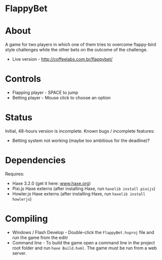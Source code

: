 # FlappyBet

About
=====
A game for two players in which one of them tries to overcome flappy-bird style challenges while the other bets on the outcome of the challenge.

* Live version - http://coffeelabs.com.br/flappybet/

Controls
========
* Flapping player - SPACE to jump
* Betting player - Mouse click to choose an option
 
Status
======
Initial, 48-hours version is incomplete. Known bugs / incomplete features:
* Betting system not working (maybe too ambitious for the deadline)?
 
Dependencies
============
Requires:
* Haxe 3.2.0 (get it here: www.haxe.org)
* Pixi.js Haxe externs (after installing Haxe, run `haxelib install pixijs`)
* Howler.js Haxe externs (after installing Haxe, run `haxelib install howlerjs`)
 
Compiling
=========
* Windows / Flash Develop - Double-click the `FlappyBet.hxproj` file and run the game from the editr
* Command line - To build the game open a command line in the project root folder and run `haxe Build.hxml`. The game must be run from a web server.
 
